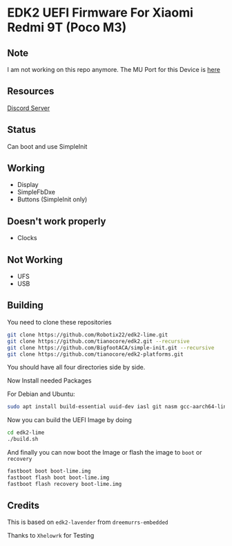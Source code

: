 # EDK2 UEFI Firmware For Xiaomi Redmi 9T (Poco M3)

## Note

I am not working on this repo anymore. The MU Port for this Device is [here](https://github.com/Robotix22/MU-lime)

## Resources

[Discord Server](https://discord.gg/Gb4KAqAQdm)

## Status

Can boot and use SimpleInit

## Working

- Display
- SimpleFbDxe
- Buttons (SimpleInit only)

## Doesn't work properly

- Clocks

## Not Working

- UFS
- USB

## Building

You need to clone these repositories 

```bash
git clone https://github.com/Robotix22/edk2-lime.git
git clone https://github.com/tianocore/edk2.git --recursive
git clone https://github.com/BigfootACA/simple-init.git --recursive
git clone https://github.com/tianocore/edk2-platforms.git
```
You should have all four directories side by side.

Now Install needed Packages

For Debian and Ubuntu:

```bash
sudo apt install build-essential uuid-dev iasl git nasm gcc-aarch64-linux-gnu mkbootimg python3-distutils gettext
```

Now you can build the UEFI Image by doing

```bash
cd edk2-lime
./build.sh
```

And finally you can now boot the Image or flash the image to `boot` or `recovery`

```bash
fastboot boot boot-lime.img
fastboot flash boot boot-lime.img
fastboot flash recovery boot-lime.img
```

## Credits

This is based on `edk2-lavender` from `dreemurrs-embedded`

Thanks to `Xhelowrk` for Testing
